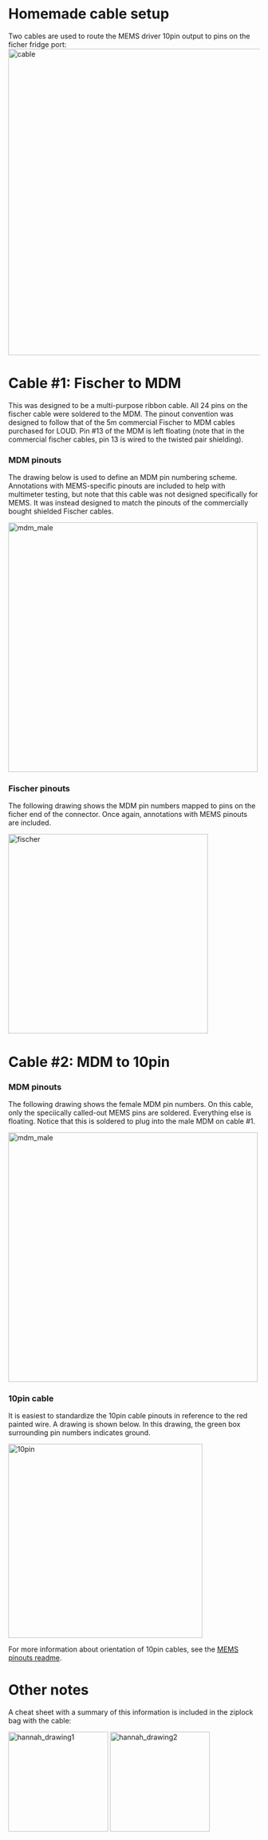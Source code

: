 # Homemade cable setup
Two cables are used to route the MEMS driver 10pin output to pins on the ficher fridge port:
<img width="614" alt="cable" src="https://github.com/CosmiQuantum/MEMS_docs/assets/80175523/fb048c5c-4145-48de-8206-c0851cd57dcb">

# Cable \#1: Fischer to MDM
This was designed to be a multi-purpose ribbon cable.  All 24 pins on the fischer cable were soldered to the MDM.  The pinout convention was designed to follow that of the 5m commercial Fischer to MDM cables purchased for LOUD.  Pin \#13 of the MDM is left floating (note that in the commercial fischer cables, pin 13 is wired to the twisted pair shielding).

### MDM pinouts
The drawing below is used to define an MDM pin numbering scheme.  Annotations with MEMS-specific pinouts are included to help with multimeter testing, but note that this cable was not designed specifically for MEMS.  It was instead designed to match the pinouts of the commercially bought shielded Fischer cables.

<img width="500" alt="mdm_male" src="https://github.com/CosmiQuantum/MEMS_docs/assets/80175523/c925157f-572e-45fc-91b6-f3d7a190218a">

### Fischer pinouts
The following drawing shows the MDM pin numbers mapped to pins on the ficher end of the connector. Once again, annotations with MEMS pinouts are included.

<img width="400" alt="fischer" src="https://github.com/CosmiQuantum/MEMS_docs/assets/80175523/04d6ad15-25a1-4387-a271-732cc9549c52">

# Cable \#2: MDM to 10pin

### MDM pinouts
The following drawing shows the female MDM pin numbers.  On this cable, only the speciically called-out MEMS pins are soldered.  Everything else is floating.  Notice that this is soldered to plug into the male MDM on cable \#1.

<img width="500" alt="mdm_male" src="https://github.com/CosmiQuantum/MEMS_docs/assets/80175523/ab0fa749-46c4-42ce-bc8e-8e8223b8816b">

### 10pin cable
It is easiest to standardize the 10pin cable pinouts in reference to the red painted wire.  A drawing is shown below. In this drawing, the green box surrounding pin numbers indicates ground.

<img width="389" alt="10pin" src="https://github.com/CosmiQuantum/MEMS_docs/assets/80175523/7c4fd8cd-eed8-45f3-8a7a-b792b0689b52">

For more information about orientation of 10pin cables, see the [MEMS pinouts readme](https://github.com/CosmiQuantum/MEMS_docs/blob/main/LOUD_electrical/MEMS_pinouts.md).
# Other notes
A cheat sheet with a summary of this information is included in the ziplock bag with the cable:

<img height="200" alt="hannah_drawing1" src="https://github.com/CosmiQuantum/MEMS_docs/assets/80175523/f5e79b29-6bcf-49c0-8a64-e6cf9efd3fe3">
<img height="200" alt="hannah_drawing2" src="https://github.com/CosmiQuantum/MEMS_docs/assets/80175523/6c06e029-9114-4729-970e-09d19e906ddf">
